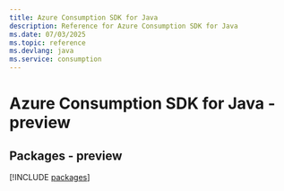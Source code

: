 ```yaml
---
title: Azure Consumption SDK for Java
description: Reference for Azure Consumption SDK for Java
ms.date: 07/03/2025
ms.topic: reference
ms.devlang: java
ms.service: consumption
---
```

# Azure Consumption SDK for Java - preview
## Packages - preview
[!INCLUDE [packages](consumption-index.md)]